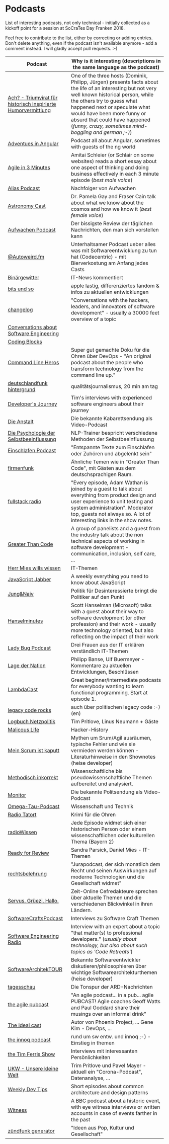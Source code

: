 # Podcasts
List of interesting podcasts, not only technical - initially collected as a kickoff point for a session at SoCraTes Day Franken 2018.

Feel free to contribute to the list, either by correcting or adding entries. Don't delete anything, even if the podcast isn't available anymore - add a comment instead. I will gladly accept pull requests. :-)

Podcast           | Why is it interesting (descriptions in the same language as the podcast)
----------------- | ------------------------------------------------------------------------
[Ach? - Triumvirat für historisch inspirierte Humorvermittlung](https://das-a.ch/) | One of the three hosts (Dominik, Philipp, Jürgen) presents facts about the life of an interesting but not very well known historical person, while the others try to guess what happened next or speculate what would have been more funny or absurd that could have happened (*funny, crazy, sometimes mind-boggling and german ;-)*)
[Adventues in Angular](https://devchat.tv/adv-in-angular/) | Podcast all about Angular, sometimes with guests of the ng world
[Agile in 3 Minutes](https://agilein3minut.es/) | Amitai Schleier (or Schlair on some websites) reads a short essay about one aspect of thinking and doing business effectively in each 3 minute episode (*best male voice*)
[Alias Podcast]() | Nachfolger von Aufwachen
[Astronomy Cast](http://www.astronomycast.com/) | Dr. Pamela Gay and Fraser Cain talk about what we know about the cosmos and how we know it (*best female voice*)
[Aufwachen Podcast](https://aufwachen-podcast.de/) | Der bissigste Review der täglichen Nachrichten, den man sich vorstellen kann
[@Autoweird.fm](http://autoweird.fm/) | Unterhaltsamer Podcast ueber alles was mit Softwareentwicklung zu tun hat (Codecentric) - mit Bierverkostung am Anfang jedes Casts
[Binärgewitter]() | IT-News kommentiert
[bits und so](http://www.bitsundso.de/) | apple lastig, differenziertes fandom & infos zu aktuellen entwicklungen
[changelog](https://changelog.com/podcast) | "Conversations with the hackers, leaders, and innovators of software development" - usually a 30000 feet overview of a topic
[Conversations about Software Engineering](https://www.case-podcast.org/)|
[Coding Blocks](https://www.codingblocks.net/)| 
[Command Line Heros](https://www.redhat.com/en/command-line-heroes) | Super gut gemachte Doku für die Ohren über DevOps - "An original podcast about the people who transform technology from the command line up."
[deutschlandfunk hintergrund](https://www.deutschlandfunk.de/hintergrund.723.de.html) | qualitätsjournalismus, 20 min am tag
[Developer's Journey](http://developersjourney.info/) | Tim's interviews with experienced software engineers about their journey
[Die Anstalt](https://www.zdf.de/comedy/die-anstalt) | Die bekannte Kabarettsendung als Video-Podcast
[Die Psychologie der Selbstbeeinflussung](https://itunes.apple.com/de/podcast/die-psychologie-der-selbstbeeinflussung/id1295029171?mt=2) | NLP-Trainer bespricht verschiedene Methoden der Selbstbeeinflussung 
[Einschlafen Podcast](http://einschlafen-podcast.de/) | "Entspannte Texte zum Einschlafen oder Zuhören und abgelenkt sein"
[firmenfunk](https://firmenfunk.com/) | Ähnliche Temen wie in "Greater Than Code", mit Gästen aus dem deutschsprachigen Raum.
[fullstack radio](http://www.fullstackradio.com/) | "Every episode, Adam Wathan is joined by a guest to talk about everything from product design and user experience to unit testing and system administration". Moderator top, guests not always so. A lot of interesting links in the show notes.
[Greater Than Code](https://www.greaterthancode.com/) | A group of panelists and a guest from the industry talk about the non technical aspects of working in software development - communication, inclusion, self care, ...
[Herr Mies wills wissen]() | IT-Themen
[JavaScript Jabber](https://devchat.tv/js-jabber/) | A weekly everything you need to know about JavaScript
[Jung&Naiv](http://www.jungundnaiv-podcast.de/) | Politik für Desinteressierte bringt die Politiker auf den Punkt
[Hanselminutes](https://hanselminutes.com/)  | Scott Hanselman (Microsoft) talks with a guest about their way to software development (or other profession) and their work - usually more technology oriented, but also reflecting on the impact of their work
[Lady Bug Podcast]()| Drei Frauen aus der IT erklären verständlich IT-Themen
[Lage der Nation]() | Philipp Banse, Ulf Buermeyer  - Kommentare zu aktuellen Entwicklungen, Beschlüssen
[LambdaCast](https://soundcloud.com/lambda-cast) | Great beginner/intermediate podcasts for everybody wanting to learn functional programming. Start at episode 1.
[legacy code rocks](https://www.legacycode.rocks/) | auch über politischen legacy code :-) (en)
[Logbuch Netzpolitik]() | Tim Pritlove, Linus Neumann + Gäste
[Malicous Life](https://malicious.life/) | Hacker-History
[Mein Scrum ist kaputt](https://www.heise.de/developer/MeinScrumIstKaputt-4076346.html) | Mythen um Srum/Agil ausräumen, typische Fehler und wie sie vermieden werden können - Literaturhinweise in den Shownotes (heise developer)
[Methodisch inkorrekt](http://minkorrekt.de) | Wissenschaftliche bis pseudowissenschaftliche Themen aufbereitet und analysiert. 
[Monitor](https://www.ardmediathek.de/tv/Monitor/Sendung?documentId=438224&bcastId=438224) | Die bekannte Politsendung als Video-Podcast
[Omega-Tau-Podcast]()| Wissenschaft und Technik
[Radio Tatort](http://www.ard.de/home/radio/ARD_Radio_Tatort/94130/index.html) | Krimi für die Ohren
[radioWissen](https://www.br.de/mediathek/podcast/radiowissen/488) | Jede Episode widmet sich einer historischen Person oder einem wissenschaftlichen oder kulturellen Thema (Bayern 2)
[Ready for Review](ready-for-review.dev) | Sandra Parsick, Daniel Mies - IT-Themen
[rechtsbelehrung](https://rechtsbelehrung.com/) | "Jurapodcast, der sich monatlich dem Recht und seinen Auswirkungen auf moderne Technologien und die Gesellschaft widmet"
[Servus. Grüezi. Hallo.](https://www.zeit.de/serie/servus-gruezi-hallo) | Zeit-Online Cefredakteure sprechen über aktuelle Themen und die verschiedenen Blickwinkel in ihren Ländern.
[SoftwareCraftsPodcast]()| Interviews zu Software Craft Themen
[Software Engineering Radio](http://www.se-radio.net/) | Interview with an expert about a topic "that matter(s) to professional developers." (*usually about technology, but also about such topics as 'Code Retreats'*)
[SoftwareArchitekTOUR](https://www.heise.de/developer/SoftwareArchitekTOUR-4076349.html) | Bekannte Softwareentwickler diskutieren/philosophieren über wichtige Softwarearchitekturthemen (heise developer)
[tagesschau](http://www.tagesschau.de/download/podcast/) | Die Tonspur der ARD-Nachrichten
[the agile pubcast](https://www.agilify.co.uk/resources/agile-pubcast/) | "An agile podcast... in a pub... agile PUBCAST! Agile coaches Geoff Watts and Paul Goddard share their musings over an informal drink"
[The Ideal cast](https://itrevolution.com/the-idealcast-podcast/) | Autor von Phoenix Project, ... Gene Kim - DevOps, ...
[the innoq podcast](https://www.innoq.com/de/podcast/) | rund um sw entw. und innoq ;-) - Einstieg in themen
[the Tim Ferris Show](https://tim.blog/podcast/) | Interviews mit interessanten Persönlichkeiten
[UKW - Unsere kleine Welt]()| Trim Pritlove und Pavel Mayer - aktuell ein "Corona-Podcast", Datenanalyse, ...
[Weekly Dev Tips](https://player.fm/series/weekly-dev-tips) | Short episodes about common architecture and design patterns
[Witness](https://www.bbc.co.uk/programmes/p004t1hd) | A BBC podcast about a historic event, with eye witness interviews or written accounts in case of events farther in the past
[zündfunk generator](https://www.br.de/radio/bayern2/sendungen/zuendfunk/kolumnen-sendungen/generator/index.html) | "Ideen aus Pop, Kultur und Gesellschaft"
